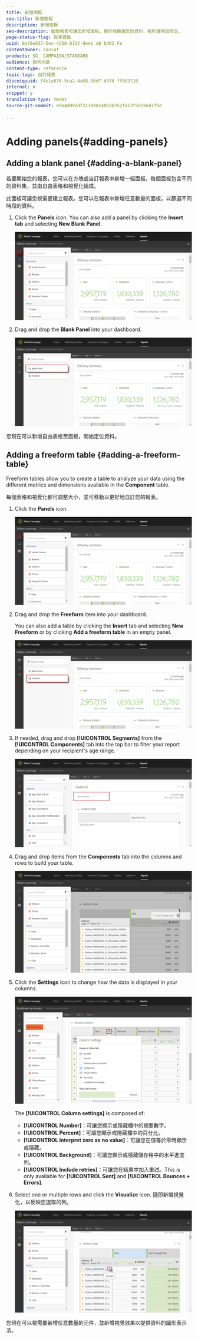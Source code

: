 ```yaml
---
title: 新增面板
seo-title: 新增面板
description: 新增面板
seo-description: 動態報表可讓您新增面板，更好地篩選您的資料，視所選時段而定。
page-status-flag: 從未啓動
uuid: 8e76e837-5ec-4250-8192-dee1 a0 bd62 Fe
contentOwner: saviat
products: SG_ CAMPAIGN/STANDARD
audience: 報告功能
content-type: reference
topic-tags: 自訂報表
discoiquuid: f4e1e676-5ca2-4a58-96d7-d378 ff803710
internal: n
snippet: y
translation-type: tm+mt
source-git-commit: e9a4d99ddf311898c48b2b352fa13f5b59ed1fbe

---
```



# Adding panels{#adding-panels}

## Adding a blank panel {#adding-a-blank-panel}

若要開始您的報表，您可以在方塊或自訂報表中新增一組面板。每個面板包含不同的資料集，並由自由表格和視覺化組成。

此面板可讓您視需要建立報表。您可以在報表中新增任意數量的面板，以篩選不同時段的資料。

1. Click the **Panels** icon. You can also add a panel by clicking the **Insert tab** and selecting **New Blank Panel**.

   ![](assets/dynamic_report_panel_1.png)

1. Drag and drop the **Blank Panel** into your dashboard.

   ![](assets/dynamic_report_panel.png)

您現在可以新增自由表格至面板，開始定位資料。

## Adding a freeform table {#adding-a-freeform-table}

Freeform tables allow you to create a table to analyze your data using the different metrics and dimensions available in the **Component** table.

每個表格和視覺化都可調整大小，並可移動以更好地自訂您的報表。

1. Click the **Panels** icon.

   ![](assets/dynamic_report_panel_1.png)

1. Drag and drop the **Freeform** item into your dashboard.

   You can also add a table by clicking the **Insert** tab and selecting **New Freeform** or by clicking **Add a freeform table** in an empty panel.

   ![](assets/dynamic_report_panel_2.png)

1. If needed, drag and drop **[!UICONTROL Segments]** from the **[!UICONTROL Components]** tab into the top bar to filter your report depending on your recipient's age range.

   ![](assets/dynamic_report_panel_3.png)

1. Drag and drop items from the **Components** tab into the columns and rows to build your table.

   ![](assets/dynamic_report_freeform_3.png)

1. Click the **Settings** icon to change how the data is displayed in your columns.

   ![](assets/dynamic_report_freeform_4.png)

   The **[!UICONTROL Column settings]** is composed of:

   * **[!UICONTROL Number]**：可讓您顯示或隱藏欄中的摘要數字。
   * **[!UICONTROL Percent]**：可讓您顯示或隱藏欄中的百分比。
   * **[!UICONTROL Interpret zero as no value]**：可讓您在值等於零時顯示或隱藏。
   * **[!UICONTROL Background]**：可讓您顯示或隱藏儲存格中的水平進度列。
   * **[!UICONTROL Include retries]**：可讓您在結果中加入重試。This is only available for **[!UICONTROL Sent]** and **[!UICONTROL Bounces + Errors]**.

1. Select one or multiple rows and click the **Visualize** icon. 隨即新增視覺化，以反映您選取的列。

   ![](assets/dynamic_report_freeform_5.png)

您現在可以視需要新增任意數量的元件，並新增視覺效果以提供資料的圖形表示法。

